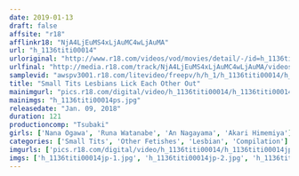 ```yaml
---
date: 2019-01-13
draft: false
affsite: "r18"
afflinkr18: "NjA4LjEuMS4xLjAuMC4wLjAuMA"
url: "h_1136titi00014"
urloriginal: "http://www.r18.com/videos/vod/movies/detail/-/id=h_1136titi00014"
urlfinal: "http://media.r18.com/track/NjA4LjEuMS4xLjAuMC4wLjAuMA/videos/vod/movies/detail/-/id=h_1136titi00014"
samplevid: "awspv3001.r18.com/litevideo/freepv/h/h_1/h_1136titi00014/h_1136titi00014_dmb_w.mp4"
title: "Small Tits Lesbians Lick Each Other Out"
mainimgurl: "pics.r18.com/digital/video/h_1136titi00014/h_1136titi00014ps.jpg"
mainimgs: "h_1136titi00014ps.jpg"
releasedate: "Jan. 09, 2018"
duration: 121
productioncomp: "Tsubaki"
girls: ['Nana Ogawa', 'Runa Watanabe', 'An Nagayama', 'Akari Himemiya']
categories: ['Small Tits', 'Other Fetishes', 'Lesbian', 'Compilation']
imgurls: ['pics.r18.com/digital/video/h_1136titi00014/h_1136titi00014jp-1.jpg', 'pics.r18.com/digital/video/h_1136titi00014/h_1136titi00014jp-2.jpg', 'pics.r18.com/digital/video/h_1136titi00014/h_1136titi00014jp-3.jpg', 'pics.r18.com/digital/video/h_1136titi00014/h_1136titi00014jp-4.jpg', 'pics.r18.com/digital/video/h_1136titi00014/h_1136titi00014jp-5.jpg', 'pics.r18.com/digital/video/h_1136titi00014/h_1136titi00014jp-6.jpg', 'pics.r18.com/digital/video/h_1136titi00014/h_1136titi00014jp-7.jpg', 'pics.r18.com/digital/video/h_1136titi00014/h_1136titi00014jp-8.jpg', 'pics.r18.com/digital/video/h_1136titi00014/h_1136titi00014jp-9.jpg', 'pics.r18.com/digital/video/h_1136titi00014/h_1136titi00014jp-10.jpg', 'pics.r18.com/digital/video/h_1136titi00014/h_1136titi00014jp-11.jpg', 'pics.r18.com/digital/video/h_1136titi00014/h_1136titi00014jp-12.jpg', 'pics.r18.com/digital/video/h_1136titi00014/h_1136titi00014jp-13.jpg', 'pics.r18.com/digital/video/h_1136titi00014/h_1136titi00014jp-14.jpg', 'pics.r18.com/digital/video/h_1136titi00014/h_1136titi00014jp-15.jpg', 'pics.r18.com/digital/video/h_1136titi00014/h_1136titi00014jp-16.jpg', 'pics.r18.com/digital/video/h_1136titi00014/h_1136titi00014jp-17.jpg', 'pics.r18.com/digital/video/h_1136titi00014/h_1136titi00014jp-18.jpg', 'pics.r18.com/digital/video/h_1136titi00014/h_1136titi00014jp-19.jpg', 'pics.r18.com/digital/video/h_1136titi00014/h_1136titi00014jp-20.jpg']
imgs: ['h_1136titi00014jp-1.jpg', 'h_1136titi00014jp-2.jpg', 'h_1136titi00014jp-3.jpg', 'h_1136titi00014jp-4.jpg', 'h_1136titi00014jp-5.jpg', 'h_1136titi00014jp-6.jpg', 'h_1136titi00014jp-7.jpg', 'h_1136titi00014jp-8.jpg', 'h_1136titi00014jp-9.jpg', 'h_1136titi00014jp-10.jpg', 'h_1136titi00014jp-11.jpg', 'h_1136titi00014jp-12.jpg', 'h_1136titi00014jp-13.jpg', 'h_1136titi00014jp-14.jpg', 'h_1136titi00014jp-15.jpg', 'h_1136titi00014jp-16.jpg', 'h_1136titi00014jp-17.jpg', 'h_1136titi00014jp-18.jpg', 'h_1136titi00014jp-19.jpg', 'h_1136titi00014jp-20.jpg']
---
```

